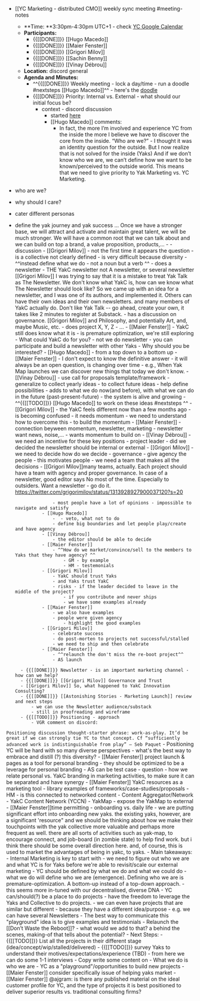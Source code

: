 - [[YC Marketing - distributed CMO]] weekly sync meeting #meeting-notes
    - **Time: **3:30pm-4:30pm UTC+1 - check [YC Google Calendar ](https://calendar.google.com/calendar/u/0/r?cid=bzk5NW00MzE3M2Jwc2xtaGg0OW5tcnA1aTRAZ3JvdXAuY2FsZW5kYXIuZ29vZ2xlLmNvbQ)
    - **Participants:**
        - {{[[DONE]]}} [[Hugo Macedo]]
        - {{[[DONE]]}} [[Maier Fenster]]
        - {{[[DONE]]}} [[Grigori Milov]]
        - {{[[DONE]]}} [[Sachin Benny]]
        - {{[[DONE]]}} [[Vinay Débrou]]
    - **Location:** discord general
    - **Agenda and Minutes:**
        - ^^{{[[DONE]]}} Weekly meeting - lock a day/time - run a doodle #nextsteps [[Hugo Macedo]]^^ - here's the [doodle](https://doodle.com/poll/quh299azqsu9tinc)
        - {{[[DONE]]}} Priority: Internal vs. External - what should our initial focus be?
            - context - discord discussion
                - started [here](https://discordapp.com/channels/692111190851059762/756113566452678707/762740941852508240)
                - [[Hugo Macedo]] comments:
                    - In fact, the more I’m involved and experience YC from the inside the more I believe we have to discover the core from the inside. 
“Who are we?” - I thought it was an identity question for the outside. But I now realize that is not solved for the inside (Yaks)
And if we don’t know who we are, we can’t define how we want to be known/perceived to the outside world. 
This means that we need to give priority to Yak Marketing vs. YC Marketing. 

- who are we?
- why should I care?
- cater different personas 
- define the yak journey and yak success
...
Once we have a stronger base, we will attract and activate and maintain  great talent, we will be much stronger. 
We will have a common root that we can talk about and we can build on top a brand, a value proposition, products,...
                - 
            - discussion
                - [[Grigori Milov]]
                    - not the first time it appears the question
                    - is a collective not clearly defined
                    - is very difficult because diversity
                    - ^^instead define what we do - not a noun but a verb ^^
                        - does a newsletter - THE YakC newsletter not A newsletter, or several newsletter [[Grigori Milov]] I was trying to say that it is a mistake to treat Yak Talk as The Newsletter. We don't know what YakC is, how can we know what The Newsletter should look like?
So we came up with an idea for a newsletter, and I was one of its authors, and implemented it. Others can have their own ideas and their own newsletters. and many members of YakC actually do. Don't like Yak Talk -- go ahead, create your own, it takes like 2 minutes to register at Substack.
                        - has a discussion on governance. [[Grigori Milov]] and Philosophy, and potentially Art, and, maybe Music, etc.
                        - does project X, Y, Z
                        - ...
                - [[Maier Fenster]]
                    - YakC still does know what it is - is premature optimization, we're still exploring
                    - What could YakC do for you?
                        - not we do newsletter
                            - you can participate and build a newsletter with other Yaks
                    - Why should you be interested?
                - [[Hugo Macedo]] 
                    - from a top down to a bottom up
                - [[Maier Fenster]]
                    - I don't expect to know the definitive answer 
                    - it will always be an open question, is changing over time 
                    - e.g., When Yak Map launches we can discover new things that today we don't know.
                - [[Vinay Débrou]]
                    - use call for proposals template/framework - generalize to collect yearly ideas 
                        - to collect future ideas - help define possibilities 
                    - adds to what we do now(and before), with what we can do in the future (past-present-future)
                - the system is alive and growing
                - ^^{{[[TODO]]}} [[Hugo Macedo]] to work on these ideas #nextsteps ^^
                - [[Grigori Milov]]
                    - the YakC feels different now than a few months ago
                    - is becoming confused
                    - it needs momentum 
                    - we need to understand how to overcome this - to build the momentum
                - [[Maier Fenster]]
                    - connection beyween momentum, newsletter, marketing
                        - newsletter want news, noise,... - wants momentum to build on
                - [[Vinay Débrou]]
                    - we need an incentive for these key positions - project leader
                    - did we decided the newsletter should be internal or external
                - [[Grigori Milov]]
                    - we need to decide how do we decide - governance
                    - give agency the people - this motivates people
                    - we need a team that makes all the decisions 
                    - [[Grigori Milov]]many teams, actually. Each project should have a team with agency and proper governance. 
In case of a newsletter, good editor says No most of the time. Especially to outsiders. Want a newsletter - go do it.
https://twitter.com/grigorimilov/status/1313928927900037120?s=20

                    - most people have a lot of opinions - impossible to navigate and satisfy 
                - [[Hugo Macedo]]
                    -  - veto, what not to do
                    - define big boundaries and let people play/create and have agency
                - [[Vinay Débrou]]
                    - the editor should be able to decide
                - [[Maier Fenster]]
                    - ^^How do we market/convince/sell to the members to Yaks that they have agency? ^^
                        - GM - by example
                        - HM - testemonials
                - [[Grigori Milov]]
                    - YakC should trust Yaks
                    - and Yaks trust YakC
                    - risks - if the leader decided to leave in the middle of the project?
                        - if you contribute and never ships
                        - we have some examples already
                - [[Maier Fenster]]
                    - we also have examples
                    - people were given agency 
                        - highlight the good examples
                - [[Grigori Milov]]
                    - celebrate success
                    - do post-morten to projects not successful/stalled
                    - we need to ship and then celebrate
                - [[Maier Fenster]]
                    - ^^relaunch the don't miss the re-boot project^^
                    - AS launch
                - 
        - {{[[DONE]]}} Newsletter - is an important marketing channel - how can we help?
        - {{[[DONE]]}} [[Grigori Milov]] Governance and Trust
        - [[Grigori Milov]] So, what happened to YakC Innovation Consulting?
        - {{[[DONE]]}} [[Astonishing Stories - Marketing Launch]] review and next steps
            - we can use the Newsletter audience/substack
            - still in proofreading and wireframe
        - {{[[TODO]]}} Positioning - approach 
            - VGR comment on discord: 
`Positioning discussion thought-starter phrase: work-as-play. It’d be great if we can strongly tie YC to that concept. Cf “sufficiently advanced work is indistinguishable from play” — Seb Paquet`
            - Positioning YC will be hard with so many diverse perspectives - what's the best way to embrace and distill (?) this diversity?
        - [[Maier Fenster]] project launch & pages as a tool for personal branding
            - they should be optimized to be a leverage for personal branding 
            - AS can be test case
            - question - how we relate personal vs. YakC branding in marketing activities, to make sure it can be separated and have synergy
        - [[Maier Fenster]] YakC resources as a marketing tool
            - library examples of frameworks/case-studies/proposals
            - HM - is this connected to networked content -  Content Aggregator/Network - YakC Content Network (YCCN)
            - YakMap - expose the YakMap to external
        - [[Maier Fenster]]time permitting - onboarding vs. daily life
            - we are putting significant effort into onboarding new yaks. the existing yaks, however, are a significant 'resource" and we should be thinking about how we make their touchpoints with the yak collective more valuable and perhaps more frequent as well. there are all sorts of activities such as yak-map, to encourage connect, and job-board (in zombie state) to help find work. but i think there should be some overall direction here. and, of course, this is used to market the advantages of being in yakc, to yaks.
    - Main takeaways:
        - Internal Marketing is key to start with - we need to figure out who we are and what YC is for Yaks before we're able to revisit/scale our external marketing
        - YC should be defined by what we do and what we could do - what we do will define who we are (emergence). Defining who we are is premature-optimization. A bottom-up instead of a top-down approach.
            - this seems more in-tuned with our decentralised, diverse DNA
        - YC can/should(?) be a place to do projects - have the freedom to leverage the Yaks and Collective to do projects.
            - we can even have projects that are similar but different - because they have a different idea/purpose - e.g. we can have several Newsletters
        - The best way to communicate this "playground" idea is to give examples and testimonials
        -  Relaunch the [[Don’t Waste the Reboot]]?
            - what would we add to that? a behind the scenes, making-of that tells about the potential?
        - Next Steps:
            - {{[[TODO]]}} List all the projects in their different stage (idea/concept/wip/stalled/delivered)
            - {{[[TODO]]}} survey Yaks to understand their motives/expectations/experience (TBD)
                - from here we can do some 1-1 interviews
            - Copy write some content on
                - What we do is who we are
                - YC as a "playground"/opportunities to build new projects
            - [[Maier Fenster]] consider specifically issue of helping yaks market
            - [[Maier Fenster]] @ajgram: is there any published material on the ideal customer profile for YC, and the type of projects it is best positioned to deliver superior results vs. traditional consulting firms?

